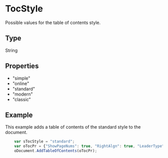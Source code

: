 # TocStyle

Possible values for the table of contents style.

## Type

String

## Properties

- "simple" 
- "online" 
- "standard" 
- "modern" 
- "classic"

## Example

This example adds a table of contents of the standard style to the document.

```javascript
	var sTocStyle = "standard";
	var oTocPr = {"ShowPageNums": true, "RightAlgn": true, "LeaderType": "dot", "FormatAsLinks": true, "BuildFrom": {"OutlineLvls": 9}, "TocStyle": sTocStyle};
	oDocument.AddTableOfContents(oTocPr);
```